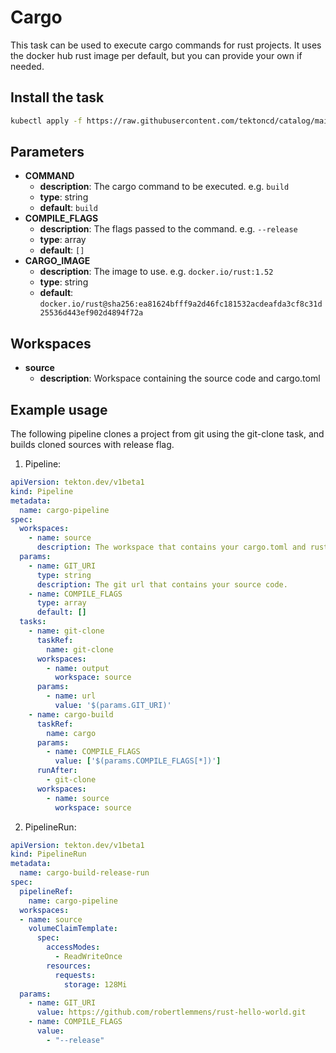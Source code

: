 # Cargo
This task can be used to execute cargo commands for rust projects. It uses the docker hub rust image per default, but you can provide your own if needed.

## Install the task
```bash
kubectl apply -f https://raw.githubusercontent.com/tektoncd/catalog/main/task/cargo/0.1/cargo.yaml
```

## Parameters
* **COMMAND**
  * **description**: The cargo command to be executed. e.g. `build`
  * **type**: string
  * **default**: `build`
* **COMPILE_FLAGS** 
  * **description**: The flags passed to the command. e.g. `--release`
  * **type**: array
  * **default**: `[]`
* **CARGO_IMAGE** 
  * **description**: The image to use. e.g. `docker.io/rust:1.52`
  * **type**: string
  * **default**: `docker.io/rust@sha256:ea81624bfff9a2d46fc181532acdeafda3cf8c31d25536d443ef902d4894f72a`

## Workspaces
* **source**
  * **description**: Workspace containing the source code and cargo.toml

## Example usage
The following pipeline clones a project from git using the git-clone task, and builds cloned sources with release flag.

1. Pipeline:
```yaml
apiVersion: tekton.dev/v1beta1
kind: Pipeline
metadata:
  name: cargo-pipeline
spec:
  workspaces:
    - name: source
      description: The workspace that contains your cargo.toml and rust code. 
  params:
    - name: GIT_URI
      type: string
      description: The git url that contains your source code.
    - name: COMPILE_FLAGS
      type: array
      default: []
  tasks:
    - name: git-clone
      taskRef:
        name: git-clone
      workspaces:
        - name: output
          workspace: source
      params:
        - name: url
          value: '$(params.GIT_URI)'
    - name: cargo-build
      taskRef:
        name: cargo
      params:
        - name: COMPILE_FLAGS
          value: ['$(params.COMPILE_FLAGS[*])']
      runAfter:
        - git-clone
      workspaces:
        - name: source
          workspace: source
```

2. PipelineRun:

```yaml
apiVersion: tekton.dev/v1beta1
kind: PipelineRun
metadata:
  name: cargo-build-release-run
spec:
  pipelineRef:
    name: cargo-pipeline
  workspaces:
  - name: source
    volumeClaimTemplate:
      spec:
        accessModes:
          - ReadWriteOnce
        resources:
          requests:
            storage: 128Mi
  params:
    - name: GIT_URI
      value: https://github.com/robertlemmens/rust-hello-world.git
    - name: COMPILE_FLAGS
      value: 
        - "--release"
```
